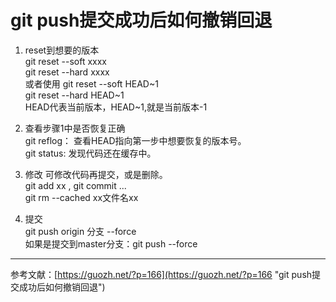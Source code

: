 
# git push提交成功后如何撤销回退 #

1. reset到想要的版本  
   	git reset --soft xxxx  
	git reset --hard xxxx  
	或者使用 git reset --soft HEAD~1  
			git reset --hard HEAD~1  
			HEAD代表当前版本，HEAD~1,就是当前版本-1

2. 查看步骤1中是否恢复正确  
   git reflog： 查看HEAD指向第一步中想要恢复的版本号。  
   git status: 发现代码还在缓存中。

3. 修改
	可修改代码再提交，或是删除。  
	git add xx , git commit ...  
	git rm --cached xx文件名xx

4. 提交  
   git push origin 分支 --force  
   如果是提交到master分支：git push --force


----------

参考文献：[https://guozh.net/?p=166](https://guozh.net/?p=166 "git push提交成功后如何撤销回退")

